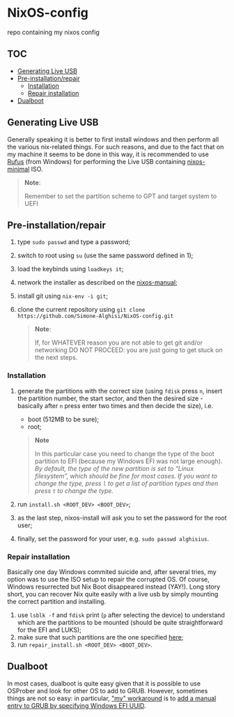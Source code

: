 <!-- omit in toc -->
# NixOS-config
repo containing my nixos config

<!-- omit in toc -->
## TOC
- [Generating Live USB](#generating-live-usb)
- [Pre-installation/repair](#pre-installationrepair)
  - [Installation](#installation)
  - [Repair installation](#repair-installation)
- [Dualboot](#dualboot)

## Generating Live USB
Generally speaking it is better to first install windows and then perform all the various nix-related things. For such reasons, and due to the fact that on my machine it seems to be done in this way, it is recommended to use [Rufus](https://rufus.ie/en/) (from Windows) for performing the Live USB containing [nixos-minimal](https://nixos.org/download.html) ISO. 

> **Note**:
> 
> Remember to set the partition scheme to GPT and target system to UEFI

## Pre-installation/repair
1. type `sudo passwd` and type a password;
2. switch to root using `su` (use the same password defined in 1);
3. load the keybinds using `loadkeys it`;
4. network the installer as described on the [nixos-manual](https://nixos.org/manual/nixos/stable/index.html#sec-installation-booting-networking);
5. install git using `nix-env -i git`;
6. clone the current repository using `git clone https://github.com/Simone-Alghisi/NixOS-config.git`

    > **Note**:
    > 
    > If, for WHATEVER reason you are not able to get git and/or networking DO NOT PROCEED: you are just going to get stuck on the next steps. 

### Installation
1. generate the partitions with the correct size (using `fdisk` press `n`, insert the partition number, the start sector, and then the desired size - basically after `n` press enter two times and then decide the size), i.e.
    - boot (512MB to be sure);
    - root;
    
    > **Note**
    >
    > In this particular case you need to change the type of the boot partition to EFI (because my Windows EFI was not large enough). *By default, the type of the new partition is set to “Linux filesystem”, which should be fine for most cases. If you want to change the type, press `l` to get a list of partition types and then press `t` to change the type.*
2. run `install.sh <ROOT_DEV> <BOOT_DEV>`;
3. as the last step, nixos-install will ask you to set the password for the root user;
4. finally, set the password for your user, e.g. `sudo passwd alghisius`.

### Repair installation
Basically one day Windows commited suicide and, after several tries, my option was to use the ISO setup to repair the corrupted OS. Of course, Windows resurrected but Nix Boot disappeared instead (YAY!). Long story short, you can recover Nix quite easily with a live usb by simply mounting the correct partition and installing.

1. use `lsblk -f` and `fdisk` print (`p` after selecting the device) to understand which are the partitions to be mounted (should be quite straightforward for the EFI and LUKS);
2. make sure that such partitions are the one specified [here](./system/hardware-configuration.nix);
3. run `repair_install.sh <ROOT_DEV> <BOOT_DEV>`.

## Dualboot
In most cases, dualboot is quite easy given that it is possible to use OSProber and look for other OS to add to GRUB. However, sometimes things are not so easy: in particular, ["my" workaround](https://nixos.wiki/wiki/Dual_Booting_NixOS_and_Windows) is to [add a manual entry to GRUB by specifying Windows EFI UUID](./system/boot.nix). 